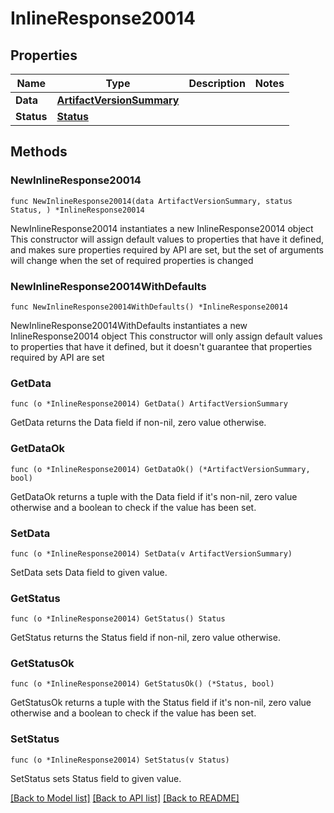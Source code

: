 # InlineResponse20014

## Properties

Name | Type | Description | Notes
------------ | ------------- | ------------- | -------------
**Data** | [**ArtifactVersionSummary**](ArtifactVersionSummary.md) |  | 
**Status** | [**Status**](Status.md) |  | 

## Methods

### NewInlineResponse20014

`func NewInlineResponse20014(data ArtifactVersionSummary, status Status, ) *InlineResponse20014`

NewInlineResponse20014 instantiates a new InlineResponse20014 object
This constructor will assign default values to properties that have it defined,
and makes sure properties required by API are set, but the set of arguments
will change when the set of required properties is changed

### NewInlineResponse20014WithDefaults

`func NewInlineResponse20014WithDefaults() *InlineResponse20014`

NewInlineResponse20014WithDefaults instantiates a new InlineResponse20014 object
This constructor will only assign default values to properties that have it defined,
but it doesn't guarantee that properties required by API are set

### GetData

`func (o *InlineResponse20014) GetData() ArtifactVersionSummary`

GetData returns the Data field if non-nil, zero value otherwise.

### GetDataOk

`func (o *InlineResponse20014) GetDataOk() (*ArtifactVersionSummary, bool)`

GetDataOk returns a tuple with the Data field if it's non-nil, zero value otherwise
and a boolean to check if the value has been set.

### SetData

`func (o *InlineResponse20014) SetData(v ArtifactVersionSummary)`

SetData sets Data field to given value.


### GetStatus

`func (o *InlineResponse20014) GetStatus() Status`

GetStatus returns the Status field if non-nil, zero value otherwise.

### GetStatusOk

`func (o *InlineResponse20014) GetStatusOk() (*Status, bool)`

GetStatusOk returns a tuple with the Status field if it's non-nil, zero value otherwise
and a boolean to check if the value has been set.

### SetStatus

`func (o *InlineResponse20014) SetStatus(v Status)`

SetStatus sets Status field to given value.



[[Back to Model list]](../README.md#documentation-for-models) [[Back to API list]](../README.md#documentation-for-api-endpoints) [[Back to README]](../README.md)


